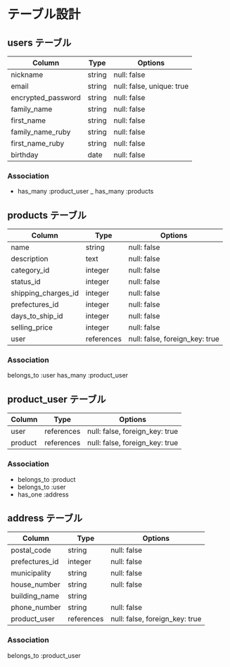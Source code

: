 # テーブル設計

## users テーブル

| Column             | Type    | Options                   |
| ------------------ | ------- | ------------------------- |
| nickname           | string  | null: false               |
| email              | string  | null: false, unique: true |
| encrypted_password | string  | null: false               |
| family_name        | string  | null: false               |
| first_name         | string  | null: false               |
| family_name_ruby   | string  | null: false               |
| first_name_ruby    | string  | null: false               |
| birthday           | date    | null: false               |

### Association
- has_many :product_user
_ has_many :products

## products テーブル

| Column              | Type        | Options                        |
| ------------------- | ----------- | ------------------------------ |
| name                | string      | null: false                    |
| description         | text        | null: false                    |
| category_id         | integer     | null: false                    |
| status_id           | integer     | null: false                    |
| shipping_charges_id | integer     | null: false                    |
| prefectures_id      | integer     | null: false                    |
| days_to_ship_id     | integer     | null: false                    |
| selling_price       | integer     | null: false                    |
| user                | references  | null: false, foreign_key: true |

### Association
belongs_to :user
has_many :product_user

## product_user テーブル

| Column    | Type       | Options                        |
| --------- | ---------- | ------------------------------ |
| user      | references | null: false, foreign_key: true |
| product   | references | null: false, foreign_key: true |

### Association

- belongs_to :product
- belongs_to :user
- has_one :address

## address テーブル

| Column           | Type       | Options                        |
| ---------------- | ---------- | ------------------------------ |
| postal_code      | string     | null: false                    |
| prefectures_id   | integer    | null: false                    |
| municipality     | string     | null: false                    |
| house_number     | string     | null: false                    |
| building_name    | string     |                                |
| phone_number     | string     | null: false                    |
| product_user     | references | null: false, foreign_key: true |

### Association
belongs_to :product_user